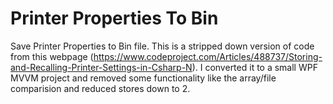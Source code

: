 # Printer Properties To Bin
Save Printer Properties to Bin file.
This is a stripped down version of code from this webpage (https://www.codeproject.com/Articles/488737/Storing-and-Recalling-Printer-Settings-in-Csharp-N).
I converted it to a small WPF MVVM project and removed some functionality like the array/file comparision and reduced stores down to 2.
